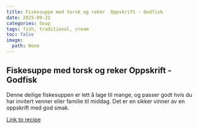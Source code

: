 ```yaml
---
title: Fiskesuppe med torsk og reker  Oppskrift - Godfisk
date: 2025-09-22
categories: Soup
tags: fish, traditional, cream
toc: false
image:
  path: None
---
```


## Fiskesuppe med torsk og reker  Oppskrift - Godfisk

Denne deilige fiskesuppen er lett å lage til mange, og passer godt hvis du har invitert venner eller familie til middag. Det er en sikker vinner av en oppskrift med god smak.  

[Link to recipe](https://www.godfisk.no/oppskrifter/torsk/fiskesuppe-med-torsk-og-reker/)

  